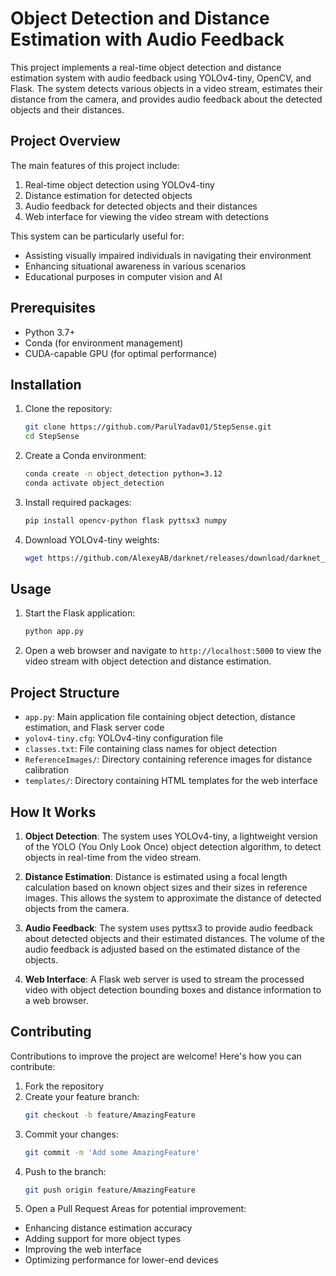 # Object Detection and Distance Estimation with Audio Feedback

This project implements a real-time object detection and distance estimation system with audio feedback using YOLOv4-tiny, OpenCV, and Flask. The system detects various objects in a video stream, estimates their distance from the camera, and provides audio feedback about the detected objects and their distances.

## Project Overview

The main features of this project include:

1. Real-time object detection using YOLOv4-tiny
2. Distance estimation for detected objects
3. Audio feedback for detected objects and their distances
4. Web interface for viewing the video stream with detections

This system can be particularly useful for:
- Assisting visually impaired individuals in navigating their environment
- Enhancing situational awareness in various scenarios
- Educational purposes in computer vision and AI

## Prerequisites

- Python 3.7+
- Conda (for environment management)
- CUDA-capable GPU (for optimal performance)

## Installation

1. Clone the repository:
   ```bash
   git clone https://github.com/ParulYadav01/StepSense.git
   cd StepSense
   ```

2. Create a Conda environment:
   ```bash
   conda create -n object_detection python=3.12
   conda activate object_detection
   ```

3. Install required packages:
   ```bash
   pip install opencv-python flask pyttsx3 numpy
   ```

4. Download YOLOv4-tiny weights:
   ```bash
   wget https://github.com/AlexeyAB/darknet/releases/download/darknet_yolo_v4_pre/yolov4-tiny.weights
   ```

## Usage

1. Start the Flask application:
   ```bash
   python app.py
   ```

2. Open a web browser and navigate to `http://localhost:5000` to view the video stream with object detection and distance estimation.

## Project Structure

- `app.py`: Main application file containing object detection, distance estimation, and Flask server code
- `yolov4-tiny.cfg`: YOLOv4-tiny configuration file
- `classes.txt`: File containing class names for object detection
- `ReferenceImages/`: Directory containing reference images for distance calibration
- `templates/`: Directory containing HTML templates for the web interface

## How It Works

1. **Object Detection**: The system uses YOLOv4-tiny, a lightweight version of the YOLO (You Only Look Once) object detection algorithm, to detect objects in real-time from the video stream.

2. **Distance Estimation**: Distance is estimated using a focal length calculation based on known object sizes and their sizes in reference images. This allows the system to approximate the distance of detected objects from the camera.

3. **Audio Feedback**: The system uses pyttsx3 to provide audio feedback about detected objects and their estimated distances. The volume of the audio feedback is adjusted based on the estimated distance of the objects.

4. **Web Interface**: A Flask web server is used to stream the processed video with object detection bounding boxes and distance information to a web browser.

## Contributing

Contributions to improve the project are welcome! Here's how you can contribute:
1. Fork the repository
2. Create your feature branch:
   ```bash
   git checkout -b feature/AmazingFeature
   ```
3. Commit your changes:
   ```bash
   git commit -m 'Add some AmazingFeature'
   ```
4. Push to the branch:
   ```bash
   git push origin feature/AmazingFeature
   ```
5. Open a Pull Request
Areas for potential improvement:
- Enhancing distance estimation accuracy
- Adding support for more object types
- Improving the web interface
- Optimizing performance for lower-end devices
